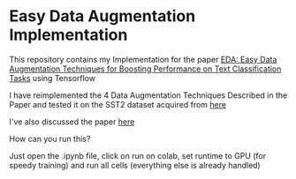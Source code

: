 # Easy Data Augmentation Implementation

This repository contains my Implementation for the paper [EDA: Easy Data Augmentation Techniques for Boosting Performance on Text Classification Tasks](https://arxiv.org/pdf/1901.11196.pdf) using Tensorflow

I have reimplemented the 4 Data Augmentation Techniques Described in the Paper and tested it on the SST2 dataset acquired from [here](https://github.com/clairett/pytorch-sentiment-classification/tree/master/data/SST2)

I've also discussed the paper [here](https://www.youtube.com/watch?v=-pLhrjjSa28)

How can you run this?

Just open the .ipynb file, click on run on colab, set runtime to GPU (for speedy training) and run all cells (everything else is already handled)
